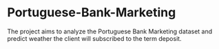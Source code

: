 # Portuguese-Bank-Marketing
The project aims to analyze the Portuguese Bank Marketing dataset and predict weather the client will subscribed to the term deposit.
